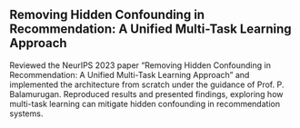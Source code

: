 ## Removing Hidden Confounding in Recommendation: A Unified Multi-Task Learning Approach

Reviewed the NeurIPS 2023 paper “Removing Hidden Confounding in Recommendation: A Unified Multi-Task Learning Approach” and implemented the architecture from scratch under the guidance of Prof. P. Balamurugan. Reproduced results and presented findings, exploring how multi-task learning can mitigate hidden confounding in recommendation systems.
